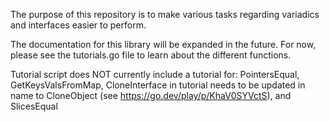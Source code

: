 The purpose of this repository is to make various tasks regarding variadics and interfaces easier to perform.

The documentation for this library will be expanded in the future.  For now, please see the tutorials.go file to learn about the different functions.

Tutorial script does NOT currently include a tutorial for: PointersEqual, GetKeysValsFromMap, CloneInterface in tutorial needs to be updated in name to CloneObject (see https://go.dev/play/p/KhaV0SYVctS), and SlicesEqual

